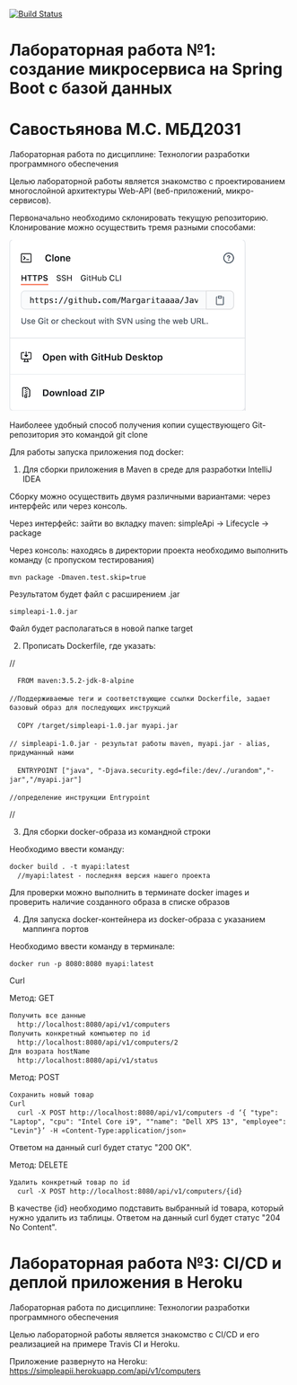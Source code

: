 [![Build Status](https://travis-ci.org/Margaritaaaa/simpleapi.svg?branch=master)](https://travis-ci.org/github/Margaritaaaa/simpleapi)
# Лабораторная работа №1: создание микросервиса на Spring Boot с базой данных

# Савостьянова М.С. МБД2031
Лабораторная работа по дисциплине: Технологии разработки программного обеспечения

Целью лабораторной работы является знакомство с проектированием многослойной архитектуры Web-API (веб-приложений, микро-сервисов).

Первоначально необходимо склонировать текущую репозиторию. Клонирование можно осуществить тремя разными способами: 

![clone](https://github.com/Margaritaaaa/simpleapi/blob/master/clone2.png)

Наиболеее удобный способ получения копии существующего Git-репозитория это командой git clone <url>



Для работы запуска приложения под docker:



1. Для сборки приложения в Maven в среде для разработки IntelliJ IDEA

Сборку можно осуществить двумя различными вариантами: через интерфейс или через консоль.

Через интерфейс: зайти во вкладку maven: simpleApi -> Lifecycle -> package

Через консоль: находясь в директории проекта необходимо выполнить команду (с пропуском тестирования)    
        
    mvn package -Dmaven.test.skip=true

Результатом будет файл с расширением .jar

    simpleapi-1.0.jar

Файл будет располагаться в новой папке target
  
2. Прописать Dockerfile, где указать:

//

      FROM maven:3.5.2-jdk-8-alpine
      
    //Поддерживаемые теги и соответствующие ссылки Dockerfile, задает базовый образ для последующих инструкций
      
      COPY /target/simpleapi-1.0.jar myapi.jar 
      
    // simpleapi-1.0.jar - результат работы maven, myapi.jar - alias, придуманный нами
      
      ENTRYPOINT ["java", "-Djava.security.egd=file:/dev/./urandom","-jar","/myapi.jar"] 
      
    //определение инструкции Entrypoint

//

3. Для сборки docker-образа из командной строки 

Необходимо ввести команду: 

    docker build . -t myapi:latest
      //myapi:latest - последняя версия нашего проекта

Для проверки можно выполнить в терминате docker images и проверить наличие созданного образа в списке образов

4. Для запуска docker-контейнера из docker-образа с указанием маппинга портов

Необходимо ввести команду в терминале: 

    docker run -p 8080:8080 myapi:latest
  
Curl

Метод: GET
  
    Получить все данные 
      http://localhost:8080/api/v1/computers
    Получить конкретный компьютер по id
      http://localhost:8080/api/v1/computers/2
    Для возрата hostName
      http://localhost:8080/api/v1/status
    
Метод: POST

    Сохранить новый товар
    Curl 
      curl -X POST http://localhost:8080/api/v1/computers -d ‘{ "type": "Laptop", "cpu": "Intel Core i9", ""name": "Dell XPS 13", "employee": "Levin"}’ -H «Content-Type:application/json» 
    
Ответом на данный curl будет статус "200 ОК".       

Метод: DELETE
  
    Удалить конкретный товар по id
      curl -X POST http://localhost:8080/api/v1/computers/{id}
      
В качестве {id} необходимо подставить выбранный id товара, который нужно удалить из таблицы. Ответом на данный curl будет статуc "204 No Content".
      
# Лабораторная работа №3: CI/CD и деплой приложения в Heroku
Лабораторная работа по дисциплине: Технологии разработки программного обеспечения

Целью лабораторной работы является знакомство с CI/CD и его реализацией на примере Travis CI и Heroku.

Приложение развернуто на Heroku: https://simpleapii.herokuapp.com/api/v1/computers


